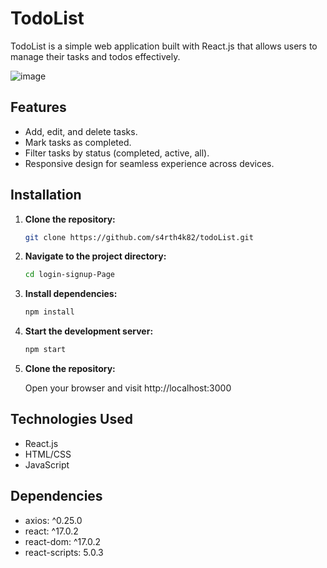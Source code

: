 # TodoList

TodoList is a simple web application built with React.js that allows users to manage their tasks and todos effectively.

![image](https://github.com/s4rth4k82/todoList/assets/166211539/eba989d3-c567-49c6-9692-197d4a712b0c)


## Features

- Add, edit, and delete tasks.
- Mark tasks as completed.
- Filter tasks by status (completed, active, all).
- Responsive design for seamless experience across devices.

## Installation

1. **Clone the repository:**

   ```bash
   git clone https://github.com/s4rth4k82/todoList.git
2. **Navigate to the project directory:**
    ```bash
    cd login-signup-Page

3. **Install dependencies:**
    ```bash
    npm install
    
4. **Start the development server:**

   ```bash
   npm start

5. **Clone the repository:**

   Open your browser and visit http://localhost:3000


## Technologies Used
  - React.js
  - HTML/CSS
  - JavaScript

## Dependencies

  - axios: ^0.25.0
  - react: ^17.0.2
  - react-dom: ^17.0.2
  - react-scripts: 5.0.3


